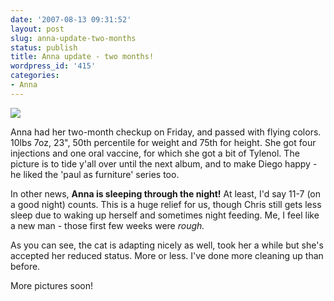 ```yaml
---
date: '2007-08-13 09:31:52'
layout: post
slug: anna-update-two-months
status: publish
title: Anna update - two months!
wordpress_id: '415'
categories:
- Anna
---
```



![](http://www.phfactor.net/wp-pics/furniture-three-wpa.jpg)


Anna had her two-month checkup on Friday, and passed with flying colors. 10lbs 7oz, 23", 50th percentile for weight and 75th for height. She got four injections and one oral vaccine, for which she got a bit of Tylenol. The picture is to tide y'all over until the next album, and to make Diego happy - he liked the 'paul as furniture' series too.

In other news, **Anna is sleeping through the night!** At least, I'd say 11-7 (on a good night) counts. This is a huge relief for us, though Chris still gets less sleep due to waking up herself and sometimes night feeding. Me, I feel like a new man - those first few weeks were _rough._

As you can see, the cat is adapting nicely as well, took her a while but she's accepted her reduced status. More or less. I've done more cleaning up than before.

More pictures soon!

